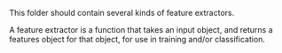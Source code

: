 This folder should contain several kinds of feature extractors.

A feature extractor is a function that takes an input object, and returns a features object for that object, for use in training and/or classification.
